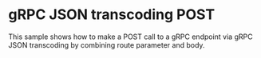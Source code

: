 # gRPC JSON transcoding POST

This sample shows how to make a POST call to a gRPC endpoint via gRPC JSON transcoding by combining route parameter and body.